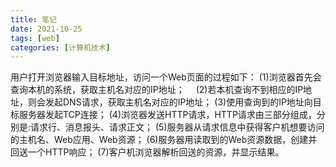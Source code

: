 ```yaml
---
title: 笔记
date: 2021-10-25
tags: [web]
categories: [计算机技术]
---
```


用户打开浏览器输入目标地址，访问一个Web页面的过程如下：
(1)浏览器首先会查询本机的系统，获取主机名对应的IP地址； 
(2)若本机查询不到相应的IP地址，则会发起DNS请求，获取主机名对应的IP地址；
(3)使用查询到的IP地址向目标服务器发起TCP连接；
(4)浏览器发送HTTP请求，HTTP请求由三部分组成，分别是:请求行、消息报头、请求正文；
(5)服务器从请求信息中获得客户机想要访问的主机名、Web应用、Web资源；
(6)服务器用读取到的Web资源数据，创建并回送一个HTTP响应；
(7)客户机浏览器解析回送的资源，并显示结果。

